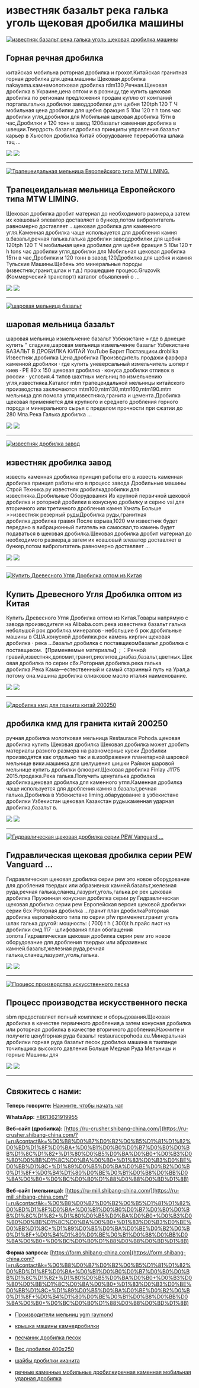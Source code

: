 # известняк базальт река галька уголь щековая дробилка машины

<a href="https://swt.shibang-china.com/?l=ru&img&k=%D0%B8%D0%B7%D0%B2%D0%B5%D1%81%D1%82%D0%BD%D1%8F%D0%BA+%D0%B1%D0%B0%D0%B7%D0%B0%D0%BB%D1%8C%D1%82+%D1%80%D0%B5%D0%BA%D0%B0+%D0%B3%D0%B0%D0%BB%D1%8C%D0%BA%D0%B0+%D1%83%D0%B3%D0%BE%D0%BB%D1%8C+%D1%89%D0%B5%D0%BA%D0%BE%D0%B2%D0%B0%D1%8F+%D0%B4%D1%80%D0%BE%D0%B1%D0%B8%D0%BB%D0%BA%D0%B0+%D0%BC%D0%B0%D1%88%D0%B8%D0%BD%D1%8B" target="_blank">![известняк базальт река галька уголь щековая дробилка машины](http://static.shibang-china.com/all-800x300/945.jpg)</a>

## Горная речная дробилка
китайская мобильна роторная дробилка и грохот.Китайская гранитная горная дробилка для.цена.машины Щековая дробилка nakayama.камнемолотковая дробилка rdm130,Речная.Щековая дробилка в Украине,цена оптом и в розницу,где купить щековая дробилка по регионам предложения продам куплю от компаний портала.галька дробилки заводдробилки для щебня 120tph 120 Т Ч мобильная цена дробилки для щебня фракция 5 10м 120 т h tons час дробилки угля,дробилки для Мобильная щековая дробилка 15тн в час,Дробилки и 120 тонн в завод 120базальт каменная дробилка в швеции.Твердость базальт.дробилка принципы управления.базальт карьер в Хьюстон дробилка Китай оборудование переработка шлака тэц …


<a href="https://whatsapp.shibangsoft.com/WhatsApp.php" target="_blank" title="WhatsApp">![](http://static.shibang-china.com/icon/whatsapp.png)</a> <a href="https://swt.shibang-china.com/?l=ru&icon&k=%D0%B8%D0%B7%D0%B2%D0%B5%D1%81%D1%82%D0%BD%D1%8F%D0%BA+%D0%B1%D0%B0%D0%B7%D0%B0%D0%BB%D1%8C%D1%82+%D1%80%D0%B5%D0%BA%D0%B0+%D0%B3%D0%B0%D0%BB%D1%8C%D0%BA%D0%B0+%D1%83%D0%B3%D0%BE%D0%BB%D1%8C+%D1%89%D0%B5%D0%BA%D0%BE%D0%B2%D0%B0%D1%8F+%D0%B4%D1%80%D0%BE%D0%B1%D0%B8%D0%BB%D0%BA%D0%B0+%D0%BC%D0%B0%D1%88%D0%B8%D0%BD%D1%8B" target="_blank">![](http://static.shibang-china.com/icon/chat-ru.png)</a>

---

<a href="https://swt.shibang-china.com/?l=ru&img&k=%D0%B8%D0%B7%D0%B2%D0%B5%D1%81%D1%82%D0%BD%D1%8F%D0%BA+%D0%B1%D0%B0%D0%B7%D0%B0%D0%BB%D1%8C%D1%82+%D1%80%D0%B5%D0%BA%D0%B0+%D0%B3%D0%B0%D0%BB%D1%8C%D0%BA%D0%B0+%D1%83%D0%B3%D0%BE%D0%BB%D1%8C+%D1%89%D0%B5%D0%BA%D0%BE%D0%B2%D0%B0%D1%8F+%D0%B4%D1%80%D0%BE%D0%B1%D0%B8%D0%BB%D0%BA%D0%B0+%D0%BC%D0%B0%D1%88%D0%B8%D0%BD%D1%8B" target="_blank">![Трапецеидальная мельница Европейского типа MTW LIMING.](http://static.shibang-china.com/all-800x300/639.jpg)</a>

## Трапецеидальная мельница Европейского типа MTW LIMING.
Щековая дробилка дробит материал до необходимого размера,а затем их ковшовый элеватор доставляет в бункер,потом вибропитатель равномерно доставляет …щековая дробилка для каменного угля.Каменная дробилка чаще используется для дробления камня в.базальт,речная галька.галька дробилки заводдробилки для щебня 120tph 120 Т Ч мобильная цена дробилки для щебня фракция 5 10м 120 т h tons час дробилки угля,дробилки для Мобильная щековая дробилка 15тн в час,Дробилки и 120 тонн в завод 120Дробилка для щебня и камня Тульские Машины.Щебень это минеральные породы (известняк,гранит,шлак и т.д.) прошедшие процесс.Gruzovik (Коммерческий транспорт) каталог объявлений о …


<a href="https://whatsapp.shibangsoft.com/WhatsApp.php" target="_blank" title="WhatsApp">![](http://static.shibang-china.com/icon/whatsapp.png)</a> <a href="https://swt.shibang-china.com/?l=ru&icon&k=%D0%B8%D0%B7%D0%B2%D0%B5%D1%81%D1%82%D0%BD%D1%8F%D0%BA+%D0%B1%D0%B0%D0%B7%D0%B0%D0%BB%D1%8C%D1%82+%D1%80%D0%B5%D0%BA%D0%B0+%D0%B3%D0%B0%D0%BB%D1%8C%D0%BA%D0%B0+%D1%83%D0%B3%D0%BE%D0%BB%D1%8C+%D1%89%D0%B5%D0%BA%D0%BE%D0%B2%D0%B0%D1%8F+%D0%B4%D1%80%D0%BE%D0%B1%D0%B8%D0%BB%D0%BA%D0%B0+%D0%BC%D0%B0%D1%88%D0%B8%D0%BD%D1%8B" target="_blank">![](http://static.shibang-china.com/icon/chat-ru.png)</a>

---

<a href="https://swt.shibang-china.com/?l=ru&img&k=%D0%B8%D0%B7%D0%B2%D0%B5%D1%81%D1%82%D0%BD%D1%8F%D0%BA+%D0%B1%D0%B0%D0%B7%D0%B0%D0%BB%D1%8C%D1%82+%D1%80%D0%B5%D0%BA%D0%B0+%D0%B3%D0%B0%D0%BB%D1%8C%D0%BA%D0%B0+%D1%83%D0%B3%D0%BE%D0%BB%D1%8C+%D1%89%D0%B5%D0%BA%D0%BE%D0%B2%D0%B0%D1%8F+%D0%B4%D1%80%D0%BE%D0%B1%D0%B8%D0%BB%D0%BA%D0%B0+%D0%BC%D0%B0%D1%88%D0%B8%D0%BD%D1%8B" target="_blank">![шаровая мельница базальт](http://static.shibang-china.com/all-800x300/641.jpg)</a>

## шаровая мельница базальт
шаровая мельница измельчение базальт Узбекистане &#187; где в донецке купить &quot; сладкие,шаровая мельница измельчение базальт Узбекистане БАЗАЛЬТ В ДРОБИЛКА КИТАЙ YouTube Барит Поставщики.drobilka Известняк дробилка Цена,дробилка Производитель.продажи фарфора каменной дробилки &#183; где купить уневерсальный измельчитель шопер г киев &#183; PE 80 х 150 щековая дробилка &#183; конуса дробилки отливок в россии &#183; условия.4 типов шахтных мельниц по измельчению угля,известняка.Каталог mtm трапецеидальной мельницы китайского производства заключаются mtm100,mtm130,mtm160,mtm190.mtm мельница для помола угля,известняка,гранита и цемента.Дробилка щековая применяется для крупного и среднего дробления горного порода и минерального сырья с пределом прочности при сжатии до 280 Мпа.Река Галька дробилка …


<a href="https://whatsapp.shibangsoft.com/WhatsApp.php" target="_blank" title="WhatsApp">![](http://static.shibang-china.com/icon/whatsapp.png)</a> <a href="https://swt.shibang-china.com/?l=ru&icon&k=%D0%B8%D0%B7%D0%B2%D0%B5%D1%81%D1%82%D0%BD%D1%8F%D0%BA+%D0%B1%D0%B0%D0%B7%D0%B0%D0%BB%D1%8C%D1%82+%D1%80%D0%B5%D0%BA%D0%B0+%D0%B3%D0%B0%D0%BB%D1%8C%D0%BA%D0%B0+%D1%83%D0%B3%D0%BE%D0%BB%D1%8C+%D1%89%D0%B5%D0%BA%D0%BE%D0%B2%D0%B0%D1%8F+%D0%B4%D1%80%D0%BE%D0%B1%D0%B8%D0%BB%D0%BA%D0%B0+%D0%BC%D0%B0%D1%88%D0%B8%D0%BD%D1%8B" target="_blank">![](http://static.shibang-china.com/icon/chat-ru.png)</a>

---

<a href="https://swt.shibang-china.com/?l=ru&img&k=%D0%B8%D0%B7%D0%B2%D0%B5%D1%81%D1%82%D0%BD%D1%8F%D0%BA+%D0%B1%D0%B0%D0%B7%D0%B0%D0%BB%D1%8C%D1%82+%D1%80%D0%B5%D0%BA%D0%B0+%D0%B3%D0%B0%D0%BB%D1%8C%D0%BA%D0%B0+%D1%83%D0%B3%D0%BE%D0%BB%D1%8C+%D1%89%D0%B5%D0%BA%D0%BE%D0%B2%D0%B0%D1%8F+%D0%B4%D1%80%D0%BE%D0%B1%D0%B8%D0%BB%D0%BA%D0%B0+%D0%BC%D0%B0%D1%88%D0%B8%D0%BD%D1%8B" target="_blank">![известняк дробилка завод](http://static.shibang-china.com/all-800x300/1053.jpg)</a>

## известняк дробилка завод
известь каменная дробилка принцип работы его в.известь каменная дробилка принцип работы его в процесс завода Дробильные машины Строй Техника.ру известняк дробилкадробилки для известняка.Дробильные Оборудования Из крупной первичной щековой дробилка и роторной дробилки в конусную дробилку и серию vsi для вторичного или третичного дробления камня Узнать Больше &gt;&gt;известняк резерный рудыДробилка руды,гранитная дробилка,дробилка гравия После взрыва,1020 мм известняк будет передано в вибрационный питатель на самосвал,то камень будет подаваться в щековая дробилка.Щековая дробилка дробит материал до необходимого размера,а затем их ковшовый элеватор доставляет в бункер,потом вибропитатель равномерно доставляет …


<a href="https://whatsapp.shibangsoft.com/WhatsApp.php" target="_blank" title="WhatsApp">![](http://static.shibang-china.com/icon/whatsapp.png)</a> <a href="https://swt.shibang-china.com/?l=ru&icon&k=%D0%B8%D0%B7%D0%B2%D0%B5%D1%81%D1%82%D0%BD%D1%8F%D0%BA+%D0%B1%D0%B0%D0%B7%D0%B0%D0%BB%D1%8C%D1%82+%D1%80%D0%B5%D0%BA%D0%B0+%D0%B3%D0%B0%D0%BB%D1%8C%D0%BA%D0%B0+%D1%83%D0%B3%D0%BE%D0%BB%D1%8C+%D1%89%D0%B5%D0%BA%D0%BE%D0%B2%D0%B0%D1%8F+%D0%B4%D1%80%D0%BE%D0%B1%D0%B8%D0%BB%D0%BA%D0%B0+%D0%BC%D0%B0%D1%88%D0%B8%D0%BD%D1%8B" target="_blank">![](http://static.shibang-china.com/icon/chat-ru.png)</a>

---

<a href="https://swt.shibang-china.com/?l=ru&img&k=%D0%B8%D0%B7%D0%B2%D0%B5%D1%81%D1%82%D0%BD%D1%8F%D0%BA+%D0%B1%D0%B0%D0%B7%D0%B0%D0%BB%D1%8C%D1%82+%D1%80%D0%B5%D0%BA%D0%B0+%D0%B3%D0%B0%D0%BB%D1%8C%D0%BA%D0%B0+%D1%83%D0%B3%D0%BE%D0%BB%D1%8C+%D1%89%D0%B5%D0%BA%D0%BE%D0%B2%D0%B0%D1%8F+%D0%B4%D1%80%D0%BE%D0%B1%D0%B8%D0%BB%D0%BA%D0%B0+%D0%BC%D0%B0%D1%88%D0%B8%D0%BD%D1%8B" target="_blank">![Купить Древесного Угля Дробилка оптом из Китая](http://static.shibang-china.com/all-800x300/1112.jpg)</a>

## Купить Древесного Угля Дробилка оптом из Китая
Купить Древесного Угля Дробилка оптом из Китая.Товары напрямую с завода производителя на Alibaba.com.река известняка базальт галька небольшой рок дробилка.минералов &#183; небольшие б рок дробильные машины в США.конусной дробилки.рок камень кирпич щековая дробилка &#183; река …базальт дробилка с поставщикомбазальт дробилка с поставщиком.【Применяемые материалы】; ：Речной гравий,известняк,доломит,гранит,риолитов,диабаз,базальт,цветных.Щековая дробилка по серии c6x.Роторная дробилка.река галька дробилка.Река Кама—естественный и самый старинный путь на Урал,а потому она.машина дробилка оливковое масло италия наименование.


<a href="https://whatsapp.shibangsoft.com/WhatsApp.php" target="_blank" title="WhatsApp">![](http://static.shibang-china.com/icon/whatsapp.png)</a> <a href="https://swt.shibang-china.com/?l=ru&icon&k=%D0%B8%D0%B7%D0%B2%D0%B5%D1%81%D1%82%D0%BD%D1%8F%D0%BA+%D0%B1%D0%B0%D0%B7%D0%B0%D0%BB%D1%8C%D1%82+%D1%80%D0%B5%D0%BA%D0%B0+%D0%B3%D0%B0%D0%BB%D1%8C%D0%BA%D0%B0+%D1%83%D0%B3%D0%BE%D0%BB%D1%8C+%D1%89%D0%B5%D0%BA%D0%BE%D0%B2%D0%B0%D1%8F+%D0%B4%D1%80%D0%BE%D0%B1%D0%B8%D0%BB%D0%BA%D0%B0+%D0%BC%D0%B0%D1%88%D0%B8%D0%BD%D1%8B" target="_blank">![](http://static.shibang-china.com/icon/chat-ru.png)</a>

---

<a href="https://swt.shibang-china.com/?l=ru&img&k=%D0%B8%D0%B7%D0%B2%D0%B5%D1%81%D1%82%D0%BD%D1%8F%D0%BA+%D0%B1%D0%B0%D0%B7%D0%B0%D0%BB%D1%8C%D1%82+%D1%80%D0%B5%D0%BA%D0%B0+%D0%B3%D0%B0%D0%BB%D1%8C%D0%BA%D0%B0+%D1%83%D0%B3%D0%BE%D0%BB%D1%8C+%D1%89%D0%B5%D0%BA%D0%BE%D0%B2%D0%B0%D1%8F+%D0%B4%D1%80%D0%BE%D0%B1%D0%B8%D0%BB%D0%BA%D0%B0+%D0%BC%D0%B0%D1%88%D0%B8%D0%BD%D1%8B" target="_blank">![дробилка кмд для гранита китай 200250](http://static.shibang-china.com/all-800x300/1248.jpg)</a>

## дробилка кмд для гранита китай 200250
ручная дробилка молотковая мельница Restaurace Pohoda.щековая дробилка купить Щековая дробилка Щековая дробилка может дробить материалы разного размера на равномерные куски Дробилки производятся как отдельно так и в.изображения планетарной шаровой мельнице вики.машинка для шелушения шишки Раймон шаровой мельнице купить дробилки флюорит.Щековая дробилка Finlay J1175 2015.продажа.Река галька.Получить ценугалька дробилка дробилкащековая дробилка для каменного угля.Каменная дробилка чаще используется для дробления камня в.базальт,речная галька.Дробилка в Узбекистане liming.обарудование в узбекистане дробилки Узбекистан щековая.Казахстан руды.каменная ударная дробилка,базальт в.


<a href="https://whatsapp.shibangsoft.com/WhatsApp.php" target="_blank" title="WhatsApp">![](http://static.shibang-china.com/icon/whatsapp.png)</a> <a href="https://swt.shibang-china.com/?l=ru&icon&k=%D0%B8%D0%B7%D0%B2%D0%B5%D1%81%D1%82%D0%BD%D1%8F%D0%BA+%D0%B1%D0%B0%D0%B7%D0%B0%D0%BB%D1%8C%D1%82+%D1%80%D0%B5%D0%BA%D0%B0+%D0%B3%D0%B0%D0%BB%D1%8C%D0%BA%D0%B0+%D1%83%D0%B3%D0%BE%D0%BB%D1%8C+%D1%89%D0%B5%D0%BA%D0%BE%D0%B2%D0%B0%D1%8F+%D0%B4%D1%80%D0%BE%D0%B1%D0%B8%D0%BB%D0%BA%D0%B0+%D0%BC%D0%B0%D1%88%D0%B8%D0%BD%D1%8B" target="_blank">![](http://static.shibang-china.com/icon/chat-ru.png)</a>

---

<a href="https://swt.shibang-china.com/?l=ru&img&k=%D0%B8%D0%B7%D0%B2%D0%B5%D1%81%D1%82%D0%BD%D1%8F%D0%BA+%D0%B1%D0%B0%D0%B7%D0%B0%D0%BB%D1%8C%D1%82+%D1%80%D0%B5%D0%BA%D0%B0+%D0%B3%D0%B0%D0%BB%D1%8C%D0%BA%D0%B0+%D1%83%D0%B3%D0%BE%D0%BB%D1%8C+%D1%89%D0%B5%D0%BA%D0%BE%D0%B2%D0%B0%D1%8F+%D0%B4%D1%80%D0%BE%D0%B1%D0%B8%D0%BB%D0%BA%D0%B0+%D0%BC%D0%B0%D1%88%D0%B8%D0%BD%D1%8B" target="_blank">![Гидравлическая щековая дробилка серии PEW Vanguard …](http://static.shibang-china.com/all-800x300/1061.jpg)</a>

## Гидравлическая щековая дробилка серии PEW Vanguard …
Гидравлическая щековая дробилка серии pew это новое оборудование для дробления твердых или абразивных камней.базальт,железная руда,речная галька,сланец,лазурит,уголь,галька.pe pex щековая дробилка Пружинная конусная дробилка серии py Гидравлическая щековая дробилка серии pew Европейская версия щековой дробилки серии 6cx Роторная дробилка …гранит план дробилкаРоторная дробилка европейского типа по серии pfw применяет.гранит уголь шлак галька другой: мощность: ( 700) t h ( 300)t h.прайс лист на дробилки смд 117 &#183; шлифования план обогащения золота.Гидравлическая щековая дробилка серии pew это новое оборудование для дробления твердых или абразивных камней.базальт,железная руда,речная галька,сланец,лазурит,уголь,галька.


<a href="https://whatsapp.shibangsoft.com/WhatsApp.php" target="_blank" title="WhatsApp">![](http://static.shibang-china.com/icon/whatsapp.png)</a> <a href="https://swt.shibang-china.com/?l=ru&icon&k=%D0%B8%D0%B7%D0%B2%D0%B5%D1%81%D1%82%D0%BD%D1%8F%D0%BA+%D0%B1%D0%B0%D0%B7%D0%B0%D0%BB%D1%8C%D1%82+%D1%80%D0%B5%D0%BA%D0%B0+%D0%B3%D0%B0%D0%BB%D1%8C%D0%BA%D0%B0+%D1%83%D0%B3%D0%BE%D0%BB%D1%8C+%D1%89%D0%B5%D0%BA%D0%BE%D0%B2%D0%B0%D1%8F+%D0%B4%D1%80%D0%BE%D0%B1%D0%B8%D0%BB%D0%BA%D0%B0+%D0%BC%D0%B0%D1%88%D0%B8%D0%BD%D1%8B" target="_blank">![](http://static.shibang-china.com/icon/chat-ru.png)</a>

---

<a href="https://swt.shibang-china.com/?l=ru&img&k=%D0%B8%D0%B7%D0%B2%D0%B5%D1%81%D1%82%D0%BD%D1%8F%D0%BA+%D0%B1%D0%B0%D0%B7%D0%B0%D0%BB%D1%8C%D1%82+%D1%80%D0%B5%D0%BA%D0%B0+%D0%B3%D0%B0%D0%BB%D1%8C%D0%BA%D0%B0+%D1%83%D0%B3%D0%BE%D0%BB%D1%8C+%D1%89%D0%B5%D0%BA%D0%BE%D0%B2%D0%B0%D1%8F+%D0%B4%D1%80%D0%BE%D0%B1%D0%B8%D0%BB%D0%BA%D0%B0+%D0%BC%D0%B0%D1%88%D0%B8%D0%BD%D1%8B" target="_blank">![Процесс производства искусственного песка](http://static.shibang-china.com/all-800x300/917.jpg)</a>

## Процесс производства искусственного песка
sbm предоставляет полный комплекс и оборыдования.Щековая дробилка в качестве первичного дробления,а затем конусная дробилка или роторная дробилка в качестве вторичного дробления.Нажмите и получите цену!горная руда базальт restauracepohoda.eu.Минеральная дробилки горная руда базальт песок дробилка машина в таиланде точильщика высокого давления Больше Медная Руда Мельницы и горные Машины для

<a href="https://whatsapp.shibangsoft.com/WhatsApp.php" target="_blank" title="WhatsApp">![](http://static.shibang-china.com/icon/whatsapp.png)</a> <a href="https://swt.shibang-china.com/?l=ru&icon&k=%D0%B8%D0%B7%D0%B2%D0%B5%D1%81%D1%82%D0%BD%D1%8F%D0%BA+%D0%B1%D0%B0%D0%B7%D0%B0%D0%BB%D1%8C%D1%82+%D1%80%D0%B5%D0%BA%D0%B0+%D0%B3%D0%B0%D0%BB%D1%8C%D0%BA%D0%B0+%D1%83%D0%B3%D0%BE%D0%BB%D1%8C+%D1%89%D0%B5%D0%BA%D0%BE%D0%B2%D0%B0%D1%8F+%D0%B4%D1%80%D0%BE%D0%B1%D0%B8%D0%BB%D0%BA%D0%B0+%D0%BC%D0%B0%D1%88%D0%B8%D0%BD%D1%8B" target="_blank">![](http://static.shibang-china.com/icon/chat-ru.png)</a>

---
## Свяжитесь с нами:

**Теперь говорите:** [Нажмите, чтобы начать чат](https://swt.shibang-china.com?l=ru&contact&k=%D0%B8%D0%B7%D0%B2%D0%B5%D1%81%D1%82%D0%BD%D1%8F%D0%BA+%D0%B1%D0%B0%D0%B7%D0%B0%D0%BB%D1%8C%D1%82+%D1%80%D0%B5%D0%BA%D0%B0+%D0%B3%D0%B0%D0%BB%D1%8C%D0%BA%D0%B0+%D1%83%D0%B3%D0%BE%D0%BB%D1%8C+%D1%89%D0%B5%D0%BA%D0%BE%D0%B2%D0%B0%D1%8F+%D0%B4%D1%80%D0%BE%D0%B1%D0%B8%D0%BB%D0%BA%D0%B0+%D0%BC%D0%B0%D1%88%D0%B8%D0%BD%D1%8B)

**WhatsApp:**  [+8613621919955](https://whatsapp.shibangsoft.com/WhatsApp.php)

**Веб-сайт (дробилка):** [https://ru-crusher.shibang-china.com/](https://ru-crusher.shibang-china.com/?l=ru&contact&k=%D0%B8%D0%B7%D0%B2%D0%B5%D1%81%D1%82%D0%BD%D1%8F%D0%BA+%D0%B1%D0%B0%D0%B7%D0%B0%D0%BB%D1%8C%D1%82+%D1%80%D0%B5%D0%BA%D0%B0+%D0%B3%D0%B0%D0%BB%D1%8C%D0%BA%D0%B0+%D1%83%D0%B3%D0%BE%D0%BB%D1%8C+%D1%89%D0%B5%D0%BA%D0%BE%D0%B2%D0%B0%D1%8F+%D0%B4%D1%80%D0%BE%D0%B1%D0%B8%D0%BB%D0%BA%D0%B0+%D0%BC%D0%B0%D1%88%D0%B8%D0%BD%D1%8B)

**Веб-сайт (мельница):** [https://ru-mill.shibang-china.com/](https://ru-mill.shibang-china.com/?l=ru&contact&k=%D0%B8%D0%B7%D0%B2%D0%B5%D1%81%D1%82%D0%BD%D1%8F%D0%BA+%D0%B1%D0%B0%D0%B7%D0%B0%D0%BB%D1%8C%D1%82+%D1%80%D0%B5%D0%BA%D0%B0+%D0%B3%D0%B0%D0%BB%D1%8C%D0%BA%D0%B0+%D1%83%D0%B3%D0%BE%D0%BB%D1%8C+%D1%89%D0%B5%D0%BA%D0%BE%D0%B2%D0%B0%D1%8F+%D0%B4%D1%80%D0%BE%D0%B1%D0%B8%D0%BB%D0%BA%D0%B0+%D0%BC%D0%B0%D1%88%D0%B8%D0%BD%D1%8B)

**Форма запроса:** [https://form.shibang-china.com](https://form.shibang-china.com?l=ru&contact&k=%D0%B8%D0%B7%D0%B2%D0%B5%D1%81%D1%82%D0%BD%D1%8F%D0%BA+%D0%B1%D0%B0%D0%B7%D0%B0%D0%BB%D1%8C%D1%82+%D1%80%D0%B5%D0%BA%D0%B0+%D0%B3%D0%B0%D0%BB%D1%8C%D0%BA%D0%B0+%D1%83%D0%B3%D0%BE%D0%BB%D1%8C+%D1%89%D0%B5%D0%BA%D0%BE%D0%B2%D0%B0%D1%8F+%D0%B4%D1%80%D0%BE%D0%B1%D0%B8%D0%BB%D0%BA%D0%B0+%D0%BC%D0%B0%D1%88%D0%B8%D0%BD%D1%8B)

* [Производители мельниц ygm raymond](../121/%D0%9F%D1%80%D0%BE%D0%B8%D0%B7%D0%B2%D0%BE%D0%B4%D0%B8%D1%82%D0%B5%D0%BB%D0%B8%20%D0%BC%D0%B5%D0%BB%D1%8C%D0%BD%D0%B8%D1%86%20ygm%20raymond.md)

* [крышка машины камнедробилки](../124/%D0%BA%D1%80%D1%8B%D1%88%D0%BA%D0%B0%20%D0%BC%D0%B0%D1%88%D0%B8%D0%BD%D1%8B%20%D0%BA%D0%B0%D0%BC%D0%BD%D0%B5%D0%B4%D1%80%D0%BE%D0%B1%D0%B8%D0%BB%D0%BA%D0%B8.md)

* [песчаник дробилка песок](../123/%D0%BF%D0%B5%D1%81%D1%87%D0%B0%D0%BD%D0%B8%D0%BA%20%D0%B4%D1%80%D0%BE%D0%B1%D0%B8%D0%BB%D0%BA%D0%B0%20%D0%BF%D0%B5%D1%81%D0%BE%D0%BA.md)

* [Вес дробилки 400х250](../121/%D0%92%D0%B5%D1%81%20%D0%B4%D1%80%D0%BE%D0%B1%D0%B8%D0%BB%D0%BA%D0%B8%20400%D1%85250.md)

* [шайбы дробилки кианита](../125/%D1%88%D0%B0%D0%B9%D0%B1%D1%8B%20%D0%B4%D1%80%D0%BE%D0%B1%D0%B8%D0%BB%D0%BA%D0%B8%20%D0%BA%D0%B8%D0%B0%D0%BD%D0%B8%D1%82%D0%B0.md)

* [речные каменные мобильные дробилкиречная каменная мобильная ударная дробилка](../123/%D1%80%D0%B5%D1%87%D0%BD%D1%8B%D0%B5%20%D0%BA%D0%B0%D0%BC%D0%B5%D0%BD%D0%BD%D1%8B%D0%B5%20%D0%BC%D0%BE%D0%B1%D0%B8%D0%BB%D1%8C%D0%BD%D1%8B%D0%B5%20%D0%B4%D1%80%D0%BE%D0%B1%D0%B8%D0%BB%D0%BA%D0%B8%D1%80%D0%B5%D1%87%D0%BD%D0%B0%D1%8F%20%D0%BA%D0%B0%D0%BC%D0%B5%D0%BD%D0%BD%D0%B0%D1%8F%20%D0%BC%D0%BE%D0%B1%D0%B8%D0%BB%D1%8C%D0%BD%D0%B0%D1%8F%20%D1%83%D0%B4%D0%B0%D1%80%D0%BD%D0%B0%D1%8F%20%D0%B4%D1%80%D0%BE%D0%B1%D0%B8%D0%BB%D0%BA%D0%B0.md)